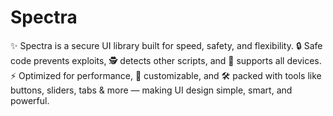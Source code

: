 # Spectra
✨ Spectra is a secure UI library built for speed, safety, and flexibility. 🔒 Safe code prevents exploits, 🕵️ detects other scripts, and 📱 supports all devices. ⚡ Optimized for performance, 🎨 customizable, and 🛠️ packed with tools like buttons, sliders, tabs &amp; more — making UI design simple, smart, and powerful.
